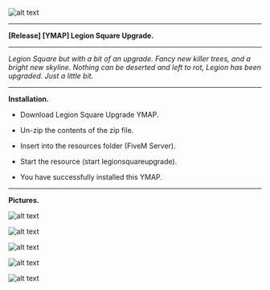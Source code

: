 ![alt text](https://forum.cfx.re/uploads/default/original/4X/4/7/b/47be802605415b7db91298a92cb9be2a92305608.png "Banner")

---

**[Release] [YMAP] Legion Square Upgrade.**

---

*Legion Square but with a bit of an upgrade. Fancy new killer trees, and a bright new skyline. Nothing can be deserted and left to rot, Legion has been upgraded. Just a little bit.*

---

**Installation.**

* Download Legion Square Upgrade YMAP.

* Un-zip the contents of the zip file.

* Insert into the resources folder (FiveM Server).

* Start the resource (start legionsquareupgrade).

* You have successfully installed this YMAP.

---

**Pictures.**

![alt text](https://forum.cfx.re/uploads/default/original/4X/7/5/4/75470270f546b20fd8b6b7b171e2177605b15fb5.jpeg "1")

![alt text](https://forum.cfx.re/uploads/default/original/4X/7/1/2/7121b8036d2aa30b1017eb2d6f5b1bd82b1250f2.jpeg "2")

![alt text](https://forum.cfx.re/uploads/default/original/4X/0/8/d/08d11184e5bd04250fa894bfbae408b42eab1fd4.jpeg "3")

![alt text](https://forum.cfx.re/uploads/default/original/4X/e/5/2/e522522c484ed878ff8251b3ac3b686a9dae3ed9.jpeg "4")

![alt text](https://forum.cfx.re/uploads/default/original/4X/1/3/a/13a3d30af32e49dc6cb42631ade2493fd97fb515.jpeg "5")
